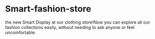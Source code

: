 # Smart-fashion-store
the new Smart Display at our clothing store!Now you can explore all our fashion collections easily, without needing to ask anyone or feel uncomfortable.
